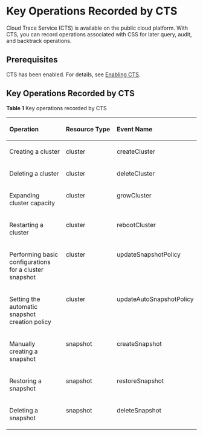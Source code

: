 # Key Operations Recorded by CTS<a name="css_01_0050"></a>

Cloud Trace Service \(CTS\) is available on the public cloud platform. With CTS, you can record operations associated with CSS for later query, audit, and backtrack operations.

## Prerequisites<a name="section1294215503448"></a>

CTS has been enabled. For details, see  [Enabling CTS](https://docs.otc.t-systems.com/en-us/usermanual/cts/en-us_topic_0030598498.html).

## Key Operations Recorded by CTS<a name="section1929413643210"></a>

**Table  1**  Key operations recorded by CTS

<a name="table4269161914718"></a>
<table><thead align="left"><tr id="row1226931920470"><th class="cellrowborder" valign="top" width="33.33333333333333%" id="mcps1.2.4.1.1"><p id="p1726971910478"><a name="p1726971910478"></a><a name="p1726971910478"></a>Operation</p>
</th>
<th class="cellrowborder" valign="top" width="33.33333333333333%" id="mcps1.2.4.1.2"><p id="p18269101964712"><a name="p18269101964712"></a><a name="p18269101964712"></a>Resource Type</p>
</th>
<th class="cellrowborder" valign="top" width="33.33333333333333%" id="mcps1.2.4.1.3"><p id="p9269101924714"><a name="p9269101924714"></a><a name="p9269101924714"></a>Event Name</p>
</th>
</tr>
</thead>
<tbody><tr id="row9269191904711"><td class="cellrowborder" valign="top" width="33.33333333333333%" headers="mcps1.2.4.1.1 "><p id="p119147155417"><a name="p119147155417"></a><a name="p119147155417"></a>Creating a cluster</p>
</td>
<td class="cellrowborder" valign="top" width="33.33333333333333%" headers="mcps1.2.4.1.2 "><p id="p119577547"><a name="p119577547"></a><a name="p119577547"></a>cluster</p>
</td>
<td class="cellrowborder" valign="top" width="33.33333333333333%" headers="mcps1.2.4.1.3 "><p id="p1914718543"><a name="p1914718543"></a><a name="p1914718543"></a>createCluster</p>
</td>
</tr>
<tr id="row202699195472"><td class="cellrowborder" valign="top" width="33.33333333333333%" headers="mcps1.2.4.1.1 "><p id="p1991478543"><a name="p1991478543"></a><a name="p1991478543"></a>Deleting a cluster</p>
</td>
<td class="cellrowborder" valign="top" width="33.33333333333333%" headers="mcps1.2.4.1.2 "><p id="p891579547"><a name="p891579547"></a><a name="p891579547"></a>cluster</p>
</td>
<td class="cellrowborder" valign="top" width="33.33333333333333%" headers="mcps1.2.4.1.3 "><p id="p796710542"><a name="p796710542"></a><a name="p796710542"></a>deleteCluster</p>
</td>
</tr>
<tr id="row132691019134716"><td class="cellrowborder" valign="top" width="33.33333333333333%" headers="mcps1.2.4.1.1 "><p id="p4916711546"><a name="p4916711546"></a><a name="p4916711546"></a>Expanding cluster capacity</p>
</td>
<td class="cellrowborder" valign="top" width="33.33333333333333%" headers="mcps1.2.4.1.2 "><p id="p291473545"><a name="p291473545"></a><a name="p291473545"></a>cluster</p>
</td>
<td class="cellrowborder" valign="top" width="33.33333333333333%" headers="mcps1.2.4.1.3 "><p id="p14912717548"><a name="p14912717548"></a><a name="p14912717548"></a>growCluster</p>
</td>
</tr>
<tr id="row1226931910475"><td class="cellrowborder" valign="top" width="33.33333333333333%" headers="mcps1.2.4.1.1 "><p id="p169107165416"><a name="p169107165416"></a><a name="p169107165416"></a>Restarting a cluster</p>
</td>
<td class="cellrowborder" valign="top" width="33.33333333333333%" headers="mcps1.2.4.1.2 "><p id="p1899745419"><a name="p1899745419"></a><a name="p1899745419"></a>cluster</p>
</td>
<td class="cellrowborder" valign="top" width="33.33333333333333%" headers="mcps1.2.4.1.3 "><p id="p209117205416"><a name="p209117205416"></a><a name="p209117205416"></a>rebootCluster</p>
</td>
</tr>
<tr id="row82091038523"><td class="cellrowborder" valign="top" width="33.33333333333333%" headers="mcps1.2.4.1.1 "><p id="p620910345218"><a name="p620910345218"></a><a name="p620910345218"></a>Performing basic configurations for a cluster snapshot</p>
</td>
<td class="cellrowborder" valign="top" width="33.33333333333333%" headers="mcps1.2.4.1.2 "><p id="p720911335214"><a name="p720911335214"></a><a name="p720911335214"></a>cluster</p>
</td>
<td class="cellrowborder" valign="top" width="33.33333333333333%" headers="mcps1.2.4.1.3 "><p id="p132091632524"><a name="p132091632524"></a><a name="p132091632524"></a>updateSnapshotPolicy</p>
</td>
</tr>
<tr id="row63504515528"><td class="cellrowborder" valign="top" width="33.33333333333333%" headers="mcps1.2.4.1.1 "><p id="p93502505212"><a name="p93502505212"></a><a name="p93502505212"></a>Setting the automatic snapshot creation policy</p>
</td>
<td class="cellrowborder" valign="top" width="33.33333333333333%" headers="mcps1.2.4.1.2 "><p id="p1235016565220"><a name="p1235016565220"></a><a name="p1235016565220"></a>cluster</p>
</td>
<td class="cellrowborder" valign="top" width="33.33333333333333%" headers="mcps1.2.4.1.3 "><p id="p535015165219"><a name="p535015165219"></a><a name="p535015165219"></a>updateAutoSnapshotPolicy</p>
</td>
</tr>
<tr id="row17755199175217"><td class="cellrowborder" valign="top" width="33.33333333333333%" headers="mcps1.2.4.1.1 "><p id="p37552917527"><a name="p37552917527"></a><a name="p37552917527"></a>Manually creating a snapshot</p>
</td>
<td class="cellrowborder" valign="top" width="33.33333333333333%" headers="mcps1.2.4.1.2 "><p id="p375599115220"><a name="p375599115220"></a><a name="p375599115220"></a>snapshot</p>
</td>
<td class="cellrowborder" valign="top" width="33.33333333333333%" headers="mcps1.2.4.1.3 "><p id="p157553995215"><a name="p157553995215"></a><a name="p157553995215"></a>createSnapshot</p>
</td>
</tr>
<tr id="row597411148525"><td class="cellrowborder" valign="top" width="33.33333333333333%" headers="mcps1.2.4.1.1 "><p id="p4974151419527"><a name="p4974151419527"></a><a name="p4974151419527"></a>Restoring a snapshot</p>
</td>
<td class="cellrowborder" valign="top" width="33.33333333333333%" headers="mcps1.2.4.1.2 "><p id="p10999834177"><a name="p10999834177"></a><a name="p10999834177"></a>snapshot</p>
</td>
<td class="cellrowborder" valign="top" width="33.33333333333333%" headers="mcps1.2.4.1.3 "><p id="p6974191416525"><a name="p6974191416525"></a><a name="p6974191416525"></a>restoreSnapshot</p>
</td>
</tr>
<tr id="row16412205214"><td class="cellrowborder" valign="top" width="33.33333333333333%" headers="mcps1.2.4.1.1 "><p id="p66151220527"><a name="p66151220527"></a><a name="p66151220527"></a>Deleting a snapshot</p>
</td>
<td class="cellrowborder" valign="top" width="33.33333333333333%" headers="mcps1.2.4.1.2 "><p id="p7701266177"><a name="p7701266177"></a><a name="p7701266177"></a>snapshot</p>
</td>
<td class="cellrowborder" valign="top" width="33.33333333333333%" headers="mcps1.2.4.1.3 "><p id="p18631218522"><a name="p18631218522"></a><a name="p18631218522"></a>deleteSnapshot</p>
</td>
</tr>
</tbody>
</table>

